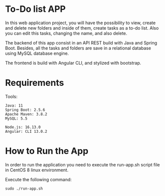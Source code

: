 # To-Do list APP

In this web application project, you will have the possibility to view, create and delete new folders and inside of them, create tasks as a to-do list. Also you can edit this tasks, changing the name, and also delete.

The backend of this app consist in an API REST build with Java and Spring Boot. Besides, all the tasks and folders are save in a relational database
using MySQL database engine.

The frontend is build with Angular CLI, and stylized with bootstrap.

# Requirements

Tools:

    Java: 11
    Spring Boot: 2.5.6
    Apache Maven: 3.8.2
    MySQL: 5.5

    Node.js: 16.13.0
    Angular: CLI 13.0.2

# How to Run the App

In order to run the application you need to execute the run-app.sh script file in CentOS 8 linux environment.

Execute the following command: 
    
    sudo ./run-app.sh